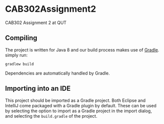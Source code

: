 CAB302Assignment2
=================
CAB302 Assignment 2 at QUT

Compiling
---------

The project is written for Java 8 and our build process makes use of [Gradle](http://gradle.org/).
simply run:

    gradlew build

Dependencies are automatically handled by Gradle.

Importing into an IDE
---------------------

This project should be imported as a Gradle project. Both Eclipse and IntelliJ come packaged with a Gradle plugin by default. These can be used by 
selecting the option to import as a Gradle project in the import dialog, and selecting the `build.gradle` of the project.